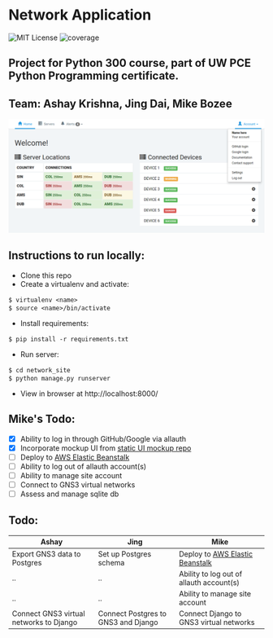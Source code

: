 # Network Application

![MIT License](https://img.shields.io/badge/license-MIT-blue.svg)
![coverage](https://img.shields.io/badge/coverage-0%25-red.svg)

## Project for Python 300 course, part of UW PCE Python Programming certificate.

## Team: Ashay Krishna, Jing Dai, Mike Bozee

![project interface screenshot](documentation/py300-project-screenshot-jul26.png)

## Instructions to run locally:

- Clone this repo
- Create a virtualenv and activate:
```
$ virtualenv <name>
$ source <name>/bin/activate
```
- Install requirements:
```
$ pip install -r requirements.txt
```
- Run server:
```
$ cd network_site
$ python manage.py runserver
```
- View in browser at http://localhost:8000/

## Mike's Todo:

- [x] Ability to log in through GitHub/Google via allauth
- [x] Incorporate mockup UI from [static UI mockup repo](https://github.com/mikebozee/py300-network-project)
- [ ] Deploy to [AWS Elastic Beanstalk](https://aws.amazon.com/elasticbeanstalk/)
- [ ] Ability to log out of allauth account(s)
- [ ] Ability to manage site account
- [ ] Connect to GNS3 virtual networks
- [ ] Assess and manage sqlite db

## Todo:

Ashay | Jing | Mike
--- | --- | ---
Export GNS3 data to Postgres | Set up Postgres schema | Deploy to [AWS Elastic Beanstalk](https://aws.amazon.com/elasticbeanstalk/)
.. | .. | Ability to log out of allauth account(s)
.. | .. | Ability to manage site account
Connect GNS3 virtual networks to Django | Connect Postgres to GNS3 and Django | Connect Django to GNS3 virtual networks